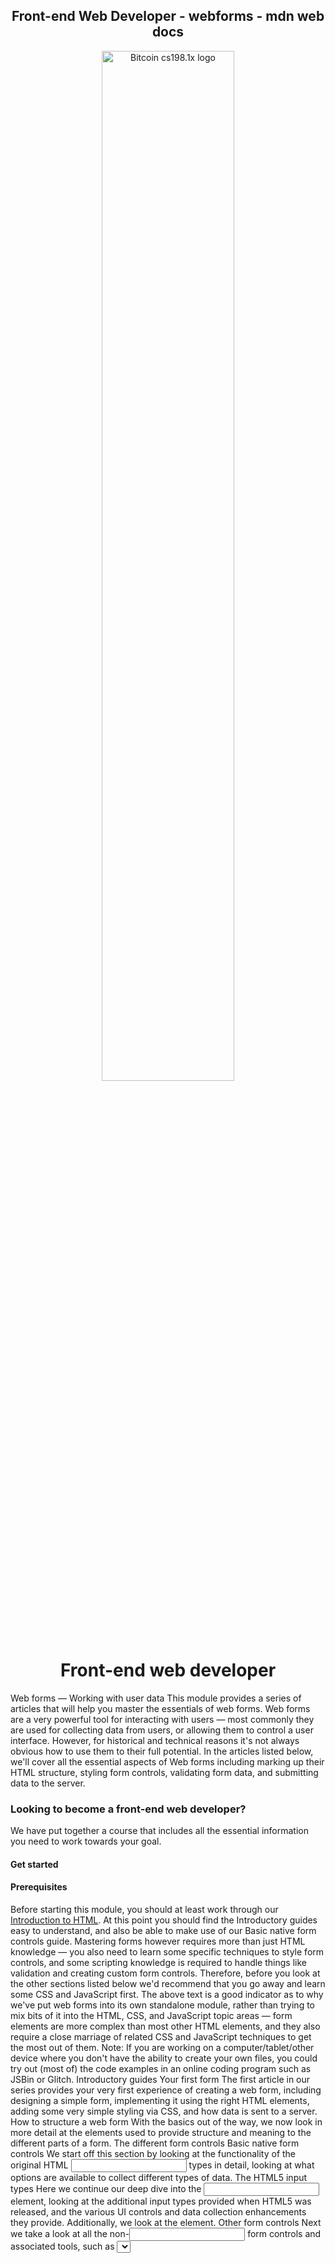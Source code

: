 <!------------------------------------------------------------------------------------------------>
<!----------------------------- readme.md in webforms.bauska.org --------------------------------->
<!------------------------------------------------------------------------------------------------>
<h2 align="center" width="100%">Front-end Web Developer - webforms - mdn web docs</h2>
<!------------------------------------------------------------------------------------------------>
<!--------------------------------- webforms logo (01) ----------------------------------->
<!------------------------------------------------------------------------------------------------>
<p align="center" width="100%">
<img src="/images/image001.png"
   alt="Bitcoin cs198.1x logo"
   width="65%" />
</p>
<div align="center">
<h1>Front-end web developer</h1>
</div>
<a href="https://developer.mozilla.org/en-US/docs/Learn/Front-end_web_developer"></a>


Web forms — Working with user data
This module provides a series of articles that will help you master the essentials of web forms. Web forms are a very powerful tool for interacting with users — most commonly they are used for collecting data from users, or allowing them to control a user interface. However, for historical and technical reasons it's not always obvious how to use them to their full potential. In the articles listed below, we'll cover all the essential aspects of Web forms including marking up their HTML structure, styling form controls, validating form data, and submitting data to the server.

<h3>Looking to become a front-end web developer?</h3>
We have put together a course that includes all the essential information you need to work towards your goal.

<h4>Get started</h4>

<h4>Prerequisites</h4>
Before starting this module, you should at least work through our <a href="https://developer.mozilla.org/en-US/docs/Learn/HTML/Introduction_to_HTML">Introduction to HTML</a>. At this point you should find the Introductory guides easy to understand, and also be able to make use of our Basic native form controls guide.
Mastering forms however requires more than just HTML knowledge — you also need to learn some specific techniques to style form controls, and some scripting knowledge is required to handle things like validation and creating custom form controls. Therefore, before you look at the other sections listed below we'd recommend that you go away and learn some CSS and JavaScript first.
The above text is a good indicator as to why we've put web forms into its own standalone module, rather than trying to mix bits of it into the HTML, CSS, and JavaScript topic areas — form elements are more complex than most other HTML elements, and they also require a close marriage of related CSS and JavaScript techniques to get the most out of them.
Note: If you are working on a computer/tablet/other device where you don't have the ability to create your own files, you could try out (most of) the code examples in an online coding program such as JSBin or Glitch.
Introductory guides
Your first form
The first article in our series provides your very first experience of creating a web form, including designing a simple form, implementing it using the right HTML elements, adding some very simple styling via CSS, and how data is sent to a server.
How to structure a web form
With the basics out of the way, we now look in more detail at the elements used to provide structure and meaning to the different parts of a form.
The different form controls
Basic native form controls
We start off this section by looking at the functionality of the original HTML <input> types in detail, looking at what options are available to collect different types of data.
The HTML5 input types
Here we continue our deep dive into the <input> element, looking at the additional input types provided when HTML5 was released, and the various UI controls and data collection enhancements they provide. Additionally, we look at the <output> element.
Other form controls
Next we take a look at all the non-<input> form controls and associated tools, such as <select>, <textarea>, <meter>, and <progress>.
Form styling guides
Styling web forms
This article provides an introduction to styling forms with CSS, including all the basics you might need to know for basic styling tasks.
Advanced form styling
Here we look at some more advanced form styling techniques that need to be used when trying to deal with some of the more difficult-to-style form elements.
UI pseudo-classes
An introduction to the UI pseudo-classes enabling HTML form controls to be targeted based on their current state.
Validating and submitting form data
Client-side form validation
Sending data is not enough — we also need to make sure that the data users enter into forms is in the correct format to process it successfully, and that it won't break our applications. We also want to help our users to fill out our forms correctly and not get frustrated when trying to use our apps. Form validation helps us achieve these goals — this article tells you what you need to know.
Sending form data
This article looks at what happens when a user submits a form — where does the data go, and how do we handle it when it gets there? We also look at some of the security concerns associated with sending form data.
Advanced articles
The following articles aren't essential to the learning pathway, but they'll prove interesting and useful when you've mastered the above techniques and want to know more.
How to build custom form controls
You'll come across some cases where the native form widgets just don't provide what you need, e.g. because of styling or functionality. In such cases, you may need to build your own form widget out of raw HTML. This article explains how you'd do this and the considerations you need to be aware of when doing so, with a practical case study.
Sending forms through JavaScript
This article looks at ways to use a form to assemble an HTTP request and send it via custom JavaScript, rather than standard form submission. It also looks at why you'd want to do this, and the implications of doing so. (See also Using FormData objects.)
CSS property compatibility table for form controls
This last article provides a handy reference allowing you to look up what CSS properties are compatible with what form elements.
See also
•	HTML forms element reference
•	HTML <input> types reference
•	HTML attribute reference
Found a problem with this page?
•	Edit on GitHub
•	Source on GitHub
•	Report a problem with this content on GitHub
•	Want to fix the problem yourself? See our Contribution guide.
Last modified: Mar 13, 2022, by MDN contributors
Advanced articles
The following articles aren't essential to the learning pathway, but they'll prove interesting and useful when you've mastered the above techniques and want to know more.
How to build custom form controls
You'll come across some cases where the native form widgets just don't provide what you need, e.g. because of styling or functionality. In such cases, you may need to build your own form widget out of raw HTML. This article explains how you'd do this and the considerations you need to be aware of when doing so, with a practical case study.
Sending forms through JavaScript
This article looks at ways to use a form to assemble an HTTP request and send it via custom JavaScript, rather than standard form submission. It also looks at why you'd want to do this, and the implications of doing so. (See also Using FormData objects.)
CSS property compatibility table for form controls
This last article provides a handy reference allowing you to look up what CSS properties are compatible with what form elements.
See also
HTML forms element reference
HTML <input> types reference
HTML attribute reference
Tools and testing
Once you've started to become comfortable programming with core web technologies (like HTML, CSS, and JavaScript), and you start to get more experience, read more resources, and learn more tips and tricks, you'll start to come across all kind of tools, from JavaScript frameworks, to testing and automation tools, and more besides. As your web projects become larger and more complex, you'll want to start taking advantage of some of these tools, working out a reliable toolchain to give your development process superpowers.
On top of that, we still need to keep cross-browser support in the forefront of our minds, and make sure that our code follows best practices that allow our projects to work across different browsers and devices that our users are using to browse the Web, and be usable by people with disabilities.
Working out what tools you should be using can be a difficult process, so we have written this set of articles to inform you of what types of tool are available, what they can do for you, and how to make use of the current industry favorites.
Note: We have referenced a number of tools in this topic, not because we endorse them or think they are the best, but because we know they work and have good industry support. In most cases there are other tools available, old ones will go out of fashion, and new ones will no doubt appear.
Modules
Understanding client-side web development tools
Client-side tooling can be intimidating, but this series of articles aims to illustrate the purpose of some of the most common client-side tool types, explain the tools you can chain together, how to install them using package managers, and control them using the command line. We finish up by providing a complete toolchain example showing you how to get productive.
Understanding client-side JavaScript frameworks
JavaScript frameworks are an essential part of modern front-end web development, providing developers with tried and tested tools for building scalable, interactive web applications. Many modern companies use frameworks as a standard part of their tooling, so many front-end development jobs now require framework experience. This module gives you some fundamental background knowledge about how client-side frameworks work and how they fit into your toolset, before moving on to tutorial series covering some of today's most popular ones.
Git and GitHub
All developers will use some kind of version control system (VCS), a tool to allow them to collaborate with other developers on a project without danger of them overwriting each other's work, and roll back to previous versions of the code base if a problem is discovered later on. The most popular VCS (at least among web developers) is Git, along with GitHub, a site that provides hosting for your repositories and several tools for working with them. This module aims to teach you what you need to know about both of them.
Cross browser testing
This module looks specifically at the area of testing web projects across different browsers. Here we look at identifying your target audience (e.g. what users, browsers and devices do you most need to worry about?), how to go about testing, the main issues that you'll face with different types of code and how to fix/mitigate those, what tools are most useful in helping you test and fix problems, and how to use automation to speed up testing.
Introduction to client-side frameworks
Overview: Client-side JavaScript frameworks
Next
We begin our look at frameworks with a general overview of the area, looking at a brief history of JavaScript and frameworks, why frameworks exist and what they give us, how to start thinking about choosing a framework to learn, and what alternatives there are to client-side frameworks.
Prerequisites:	Familiarity with the core HTML, CSS, and JavaScript languages.

Objective:	To understand how client-side JavaScript frameworks came to exist, what problems they solve, what alternatives there are, and how to go about choosing one.
A brief history
When JavaScript debuted in 1996, it added occasional interactivity and excitement to a web that was, up until then, composed of static documents. The web became not just a place to read things, but to do things. JavaScript's popularity steadily increased. Developers who worked with JavaScript wrote tools to solve the problems they faced, and packaged them into reusable packages called libraries, so they could share their solutions with others. This shared ecosystem of libraries helped shape the growth of the web.
Now, JavaScript is an essential part of the web, used on 95% of all websites, and the web is an essential part of modern life. Users write papers, manage their budgets, stream music, watch movies, and communicate with others over great distances instantaneously, with text, audio or video chat. The web allows us to do things that used to be possible only in native applications installed on our computers. These modern, complex, interactive websites are often referred to as web applications.
The advent of modern JavaScript frameworks has made it much easier to build highly dynamic, interactive applications. A framework is a library that offers opinions about how software gets built. These opinions allow for predictability and homogeneity in an application; predictability allows software to scale to an enormous size and still be maintainable; predictability and maintainability are essential for the health and longevity of software.
JavaScript frameworks power much of the impressive software on the modern web – including many of the websites you likely use every day. MDN Web Docs, which you are currently reading this on, uses the React/ReactDOM framework to power its front end.
What frameworks are out there?
There are many frameworks out there, but currently the "big four" are considered to be the following.
Ember
Ember was initially released in December 2011 as a continuation of work that started in the SproutCore project. It is an older framework that has less users than more modern alternatives such as React and Vue, but it still enjoys a fair amount of popularity due to its stability, community support, and some clever coding principles.
Start learning Ember
Angular
Angular is an open-source web application framework led by the Angular Team at Google and by a community of individuals and corporations. It is a complete rewrite from the same team that built AngularJS. Angular was officially released on the 14th of September 2016.
Angular is a component-based framework which uses declarative HTML templates. At build time, transparently to developers, the framework's compiler translates the templates to optimized JavaScript instructions. Angular uses TypeScript, a superset of JavaScript that we'll look at in a little more detail in the next chapter.
Start learning Angular
Vue
After working on and learning from the original AngularJS project, Evan You released Vue in 2014. Vue is the youngest of the big four, but has enjoyed a recent uptick in popularity.
Vue, like AngularJS, extends HTML with some of its own code. Apart from that, it mainly relies on modern, standard JavaScript.
Start learning Vue
React
Facebook released React in 2013. By this point, it had already been using React to solve many of its problems internally. Technically, React itself is not a framework; it's a library for rendering UI components. React is used in combination with other libraries to make applications — React and React Native enable developers to make mobile applications; React and ReactDOM enable them to make web applications, etc.
Because React and ReactDOM are so often used together, React is colloquially understood as a JavaScript framework. As you read through this module, we will be working with that colloquial understanding.
React extends JavaScript with HTML-like syntax, known as JSX.
Start learning React
Getting started with React
In this article we will say hello to React. We'll discover a little bit of detail about its background and use cases, set up a basic React toolchain on our local computer, and create and play with a simple starter app — learning a bit about how React works in the process.
Prerequisites:	Familiarity with the core HTML, CSS, and JavaScript languages, knowledge of the terminal/command line.
React uses an HTML-in-JavaScript syntax called JSX (JavaScript and XML). Familiarity with both HTML and JavaScript will help you to learn JSX, and better identify whether bugs in your application are related to JavaScript or to the more specific domain of React.
Objective:	To set up a local React development environment, create a start app, and understand the basics of how it works
	
Hello React
As its official tagline states, React is a library for building user interfaces. React is not a framework – it's not even exclusive to the web. It's used with other libraries to render to certain environments. For instance, React Native can be used to build mobile applications.
To build for the web, developers use React in tandem with ReactDOM. React and ReactDOM are often discussed in the same spaces as — and utilized to solve the same problems as — other true web development frameworks. When we refer to React as a "framework", we're working with that colloquial understanding.
React's primary goal is to minimize the bugs that occur when developers are building UIs. It does this through the use of components — self-contained, logical pieces of code that describe a portion of the user interface. These components can be composed together to create a full UI, and React abstracts away much of the rendering work, leaving you to concentrate on the UI design.
Use cases
Unlike the other frameworks covered in this module, React does not enforce strict rules around code conventions or file organization. This allows teams to set conventions that work best for them, and to adopt React in any way they would like to. React can handle a single button, a few pieces of an interface, or an app's entire user interface.
While React can be used for small pieces of an interface, it's not as easy to "drop into" an application as a library like jQuery, or even a framework like Vue — it is more approachable when you build your entire app with React.
In addition, many of the developer-experience benefits of a React app, such as writing interfaces with JSX, require a compilation process. Adding a compiler like Babel to a website makes the code on it run slowly, so developers often set up such tooling with a build step. React arguably has a heavy tooling requirement, but it can be learned.
This article is going to focus on the use case of using React to render the entire user interface of an application, using tooling provided by Facebook's own create-react-app tool.
How does React use JavaScript?
React utilizes features of modern JavaScript for many of its patterns. Its biggest departure from JavaScript comes with the use of JSX syntax. JSX extends JavaScript's syntax so that HTML-like code can live alongside it. For example:
const heading = <h1>Mozilla Developer Network</h1>;
This heading constant is known as a JSX expression. React can use it to render that <h1> tag in our app.
Suppose we wanted to wrap our heading in a <header> tag, for semantic reasons? The JSX approach allows us to nest our elements within each other, just like we do with HTML:
const header = (
  <header>
    <h1>Mozilla Developer Network</h1>
  </header>
);
Note: The parentheses in the previous snippet aren't unique to JSX, and don't have any effect on your application. They're a signal to you (and your computer) that the multiple lines of code inside are part of the same expression. You could just as well write the header expression like this:
const header = <header>
    <h1>Mozilla Developer Network</h1>
</header>
However, this looks kind of awkward, because the <header> tag that starts the expression is not indented to the same position as its corresponding closing tag.
Of course, your browser can't read JSX without help. When compiled (using a tool like Babel or Parcel), our header expression would look like this:
const header = React.createElement("header", null,
  React.createElement("h1", null, "Mozilla Developer Network")
);
It's possible to skip the compilation step and use React.createElement() to write your UI yourself. In doing this, however, you lose the declarative benefit of JSX, and your code becomes harder to read. Compilation is an extra step in the development process, but many developers in the React community think that the readability of JSX is worthwhile. Plus, popular tooling makes the JSX-to-JavaScript compilation part of its setup process. You don't have to configure compilation yourself unless you want to.
Because JSX is a blend of HTML and JavaScript, some developers find it intuitive. Others say that its blended nature makes it confusing. Once you're comfortable with it, however, it will allow you to build user interfaces more quickly and intuitively, and allow others to better understand your codebase at a glance.
To read more about JSX, check out the React team's JSX In Depth article.
Setting up your first React app
There are many ways to use React, but we're going to use the command-line interface (CLI) tool create-react-app, as mentioned earlier, which expedites the process of developing a React application by installing some packages and creating some files for you, handling the tooling described above.
It's possible to add React to a website without create-react-app by copying some <script> elements into an HTML file, but the create-react-app CLI is a common starting point for React applications. Using it will allow you to spend more time building your app, and less time fussing with setup.
Requirements
In order to use create-react-app, you need to have Node.js installed. It's recommended that you use the long-term support (LTS) version. Node includes npm (the node package manager), and npx (the node package runner).
You may also use the Yarn package manager as an alternative, but we'll assume you are using npm in this set of tutorials. See Package management basics for more information on npm and yarn.
If you're using Windows, you will need to install some software to give you parity with Unix/macOS terminal in order to use the terminal commands mentioned in this tutorial. Gitbash (which comes as part of the git for Windows toolset) or Windows Subsystem for Linux (WSL) are both suitable. See Command line crash course for more information on these, and on terminal commands in general.
Also bear in mind that React and ReactDOM produce apps that only work on a fairly modern set of browsers — IE9+ by way of some polyfills. It is recommended that you use a modern browser like Firefox, Microsoft Edge, Safari, or Chrome when working through these tutorials.
Also, see the following for more information:
•	"What is npm" on nodejs.org
•	"Introducing npx" on the npm blog
•	The create-react-app documentation
Initializing your app
create-react-app takes one argument: the name you'd like to give your app. create-react-app uses this name to make a new directory, then creates the necessary files inside it. Make sure you cd to the place you'd like your app to live on your hard drive, then run the following in your terminal:
npx create-react-app moz-todo-react
This creates a moz-todo-react directory, and does several things inside it:
•	Installs some npm packages essential to the functionality of the app.
•	Writes scripts for starting and serving the application.
•	Creates a structure of files and directories that define the basic app architecture.
•	Initializes the directory as a git repository, if you have git installed on your computer.
Note: if you have the Yarn package manager installed, create-react-app will default to using it instead of npm. If you have both package managers installed and explicitly want to use NPM, you can add the flag --use-npm when you run create-react-app:
npx create-react-app moz-todo-react --use-npm
create-react-app will display a number of messages in your terminal while it works; this is normal! This might take a few minutes, so now might be a good time to go make a cup of tea.
When the process is complete, cd into the moz-todo-react directory and run the command npm start. The scripts installed by create-react-app will start being served at a local server at localhost:3000, and open the app in a new browser tab. Your browser will display something like this:
 
Application structure
create-react-app gives us everything we need to develop a React application. Its initial file structure looks like this:
moz-todo-react
├── README.md
├── node_modules
├── package.json
├── package-lock.json
├── .gitignore
├── public
│   ├── favicon.ico
│   ├── index.html
│   ├── logo192.png
│   ├── logo512.png
│   ├── manifest.json
│   └── robots.txt
└── src
    ├── App.css
    ├── App.js
    ├── App.test.js
    ├── index.css
    ├── index.js
    ├── logo.svg
    ├── reportWebVitals.js
    └── setupTests.js
The src directory is where we'll spend most of our time, as it's where the source code for our application lives.
The public directory contains files that will be read by your browser while you're developing the app; the most important of these is index.html. React injects your code into this file so that your browser can run it. There's some other markup that helps create-react-app function, so take care not to edit it unless you know what you're doing. You very much should change the text inside the <title> element in this file to reflect the title of your application. Accurate page titles are important for accessibility!
The public directory will also be published when you build and deploy a production version of your app. We won't cover deployment in this tutorial, but you should be able to use a similar solution to that described in our Deploying our app tutorial.
The package.json file contains information about our project that Node.js/npm uses to keep it organized. This file is not unique to React applications; create-react-app merely populates it. You don't need to understand this file at all to complete this tutorial, however, if you'd like to learn more about it, you can read What is the file `package.json`? on NodeJS.org; we also talk about it in our Package management basics tutorial.
Exploring our first React component — <App/>
In React, a component is a reusable module that renders a part of our app. These parts can be big or small, but they are usually clearly defined: they serve a single, obvious purpose.
Let's open src/App.js, since our browser is prompting us to edit it. This file contains our first component, App, and a few other lines of code:
import React from 'react';
import logo from './logo.svg';
import './App.css';

function App() {
  return (
    <div className="App">
      <header className="App-header">
        <img src={logo} className="App-logo" alt="logo" />
        <p>
          Edit <code>src/App.js</code> and save to reload.
        </p>
        <a
          className="App-link"
          href="https://reactjs.org"
          target="_blank"
          rel="noopener noreferrer"
        >
          Learn React
        </a>
      </header>
    </div>
  );
}
export default App;
The App.js file consists of three main parts: some import statements at the top, the App component in the middle, and an export statement at the bottom. Most React components follow this pattern.
Import statements
The import statements at the top of the file allow App.js to use code that has been defined elsewhere. Let's look at these statements more closely.
import React from 'react';
import logo from './logo.svg';
import './App.css';
The first statement imports the React library itself. Because React turns the JSX we write into React.createElement(), all React components must import the React module. If you skip this step, your application will produce an error.
The second statement imports a logo from './logo.svg'. Note the use of ./ at the beginning of the path, and the .svg extension at the end — these tell us that the file is local and that it is not a JavaScript file. Indeed, the logo.svg file lives in our source directory.
We don't write a path or extension when importing the React module — this is not a local file; instead, it is listed as a dependency in our package.json file. Be careful of this distinction as you work through this lesson!
The third statement imports the CSS related to our App component. Note that there is no variable name and no from directive. This particular import syntax is not native to JavaScript module syntax — it comes from Webpack, the tool create-react-app uses to bundle all our JavaScript files together and serve them to the browser.
The App component
After the imports, we have a function named App. Whereas most of the JavaScript community prefers camel-case names like helloWorld, React components use pascal-case variable names, like HelloWorld, to make it clear that a given JSX element is a React component, and not a regular HTML tag. If you were to rename the App function to app, your browser would show you an error.
Let's look at App more closely.
function App() {
  return (
    <div className="App">
      <header className="App-header">
        <img src={logo} className="App-logo" alt="logo" />
        <p>
          Edit <code>src/App.js</code> and save to reload.
        </p>
        <a
          className="App-link"
          href="https://reactjs.org"
          target="_blank"
          rel="noopener noreferrer"
        >
          Learn React
        </a>
      </header>
    </div>
  );
}
The App function returns a JSX expression. This expression defines what your browser ultimately renders to the DOM.
Some elements in the expression have attributes, which are written just like in HTML, following a pattern of attribute="value". On line 3, the opening <div> tag has a className attribute. This is the same as the class attribute in HTML, but because JSX is JavaScript, we can't use the word class — it's reserved, meaning JavaScript already uses it for a specific purpose and it would cause problems here in our code. A few other HTML attributes are written differently in JSX than they are in HTML too, for the same kind of reason. We'll cover them as we encounter them.
Take a moment to change the <p> tag on line 6 so that it reads "Hello, world!", then save your file. You'll notice that this change is immediately rendered in the development server running at http://localhost:3000 in your browser. Now delete the <a> tag and save; the "Learn React" link will be gone.
Your App component should now look like this:
function App() {
  return (
    <div className="App">
      <header className="App-header">
        <img src={logo} className="App-logo" alt="logo" />
        <p>
          Hello, World!
        </p>
      </header>
    </div>
  );
}
Export statements
At the very bottom of the App.js file, the statement export default App makes our App component available to other modules.
Interrogating the index
Let's open src/index.js, because that's where the App component is being used. This file is the entry point for our app, and it initially looks like this:
1.	import React from 'react';
2.	import ReactDOM from 'react-dom';
3.	import './index.css';
4.	import App from './App';
5.	import * as serviceWorker from './serviceWorker';

6.	ReactDOM.render(
7.	<React.StrictMode>
8.	<App />
9.	</React.StrictMode>,
10.	document.getElementById('root')
11.	);

12.	// If you want your app to work offline and load faster, you can change
13.	// unregister() to register() below. Note this comes with some pitfalls.
14.	// Learn more about service workers: https://bit.ly/CRA-PWA
15.	serviceWorker.unregister();
As with App.js, the file starts by importing all the JS modules and other assets it needs to run. src/index.css holds global styles that are applied to our whole app. We can also see our App component imported here; it is made available for import thanks to the export statement at the bottom of App.js.
Line 7 calls React's ReactDOM.render() function with two arguments:
•	The component we want to render, <App /> in this case.
•	The DOM element inside which we want the component to be rendered, in this case the element with an ID of root. If you look inside public/index.html, you'll see that this is a <div> element just inside the <body>.
All of this tells React that we want to render our React application with the App component as the root, or first component.
Note: In JSX, React components and HTML elements must have closing slashes. Writing just <App> or just <img> will cause an error.
Service workers are interesting pieces of code that help application performance and allow features of your web applications to work offline, but they're not in scope for this article. You can delete line 5, as well as most of the code below it.
Your final index.js file should look like this:
import React from 'react';
import ReactDOM from 'react-dom';
import './index.css';
import App from './App';

ReactDOM.render(<App />, document.getElementById('root'));
Variables and props
Next, we'll use a few of our JavaScript skills to get a bit more comfortable editing components and working with data in React. We'll talk about how variables are used inside JSX, and introduce props, which are a way of passing data into a component (which can then be accessed using variables).
Variables in JSX
Back in App.js, let's focus on line 9:
<img src={logo} className="App-logo" alt="logo" />
Here, the <img /> tag's src attribute value is in curly braces. This is how JSX recognizes variables. React will see {logo}, know you are referring to the logo import on line 2 of our app, then retrieve the logo file and render it.
Let's try making a variable of our own. Before the return statement of App, add const subject = 'React';. Your App component should now look like this:
function App() {
  const subject = "React";
  return (
    <div className="App">
      <header className="App-header">
        <img src={logo} className="App-logo" alt="logo" />
        <p>
          Hello, World!
        </p>
      </header>
    </div>
  );
}
Change line 8 to use our subject variable instead of the word "world", like this:
function App() {
  const subject = "React";
  return (
    <div className="App">
      <header className="App-header">
        <img src={logo} className="App-logo" alt="logo" />
        <p>
          Hello, {subject}!
        </p>
      </header>
    </div>
  );
}
When you save, your browser should display "Hello, React!" instead of "Hello, world!"
Variables are convenient, but the one we've just set doesn't make great use of React's features. That's where props come in.
Component props
A prop is any data passed into a React component. React props are comparable to HTML attributes. Where HTML elements have attributes, React components have props. Props are written inside component calls, and use the same syntax as HTML attributes — prop="value". In React, dataflow is unidirectional: props can only be passed from Parent components down to Child components; and props are read-only.
Let's open index.js and give our <App/> call its first prop.
Add a prop of subject to the <App/> component call, with a value of Clarice. When you are done, your code should look something like this:
ReactDOM.render(<App subject="Clarice" />, document.getElementById('root'));
Back in App.js, let's revisit the App function itself, which reads like this (with the return statement shortened for brevity):
function App() {
  const subject = "React";
  return (
    // return statement
  );
}
Change the signature of the App function so that it accepts props as a parameter, and delete the subject const. Just like any other function parameter, you can put props in a console.log() to print it to your browser's console. Go ahead and do that before the return statement, like so:
function App(props) {
  console.log(props);
  return (
    // return statement
  );
}
With this change, {subject} becomes undefined, so comment out the line Hello, {subject}! for now. Save your file and check your browser's JavaScript console. You should see something like this logged:
Object { subject: "Clarice" }
The object property subject corresponds to the subject prop we added to our <App /> component call, and the string Clarice corresponds to its value. Component props in React are always collected into objects in this fashion.
Now that subject is one of our props, let's utilize it in App.js. Change the subject constant so that, instead of defining it as the string React, you are reading the value of props.subject. Now, you can also uncomment the line Hello, {subject}! and, if you wish, delete your console.log().
function App(props) {
  const subject = props.subject;
  return (
    // return statement
  );
}
When you save, the app should now greet you with "Hello, Clarice!". If you return to index.js, edit the value of subject, and save, your text will change. Note that if you wanted to leave in the Hello line throughout this change, you could also have updated the JSX variable to {props.subject}.
Summary
This brings us to the end of our initial look at React, including how to install it locally, creating a starter app, and how the basics work. In the next article, we'll start building our first proper application — a todo list. Before we do that, however, let's recap some of the things we've learned.
In React:
•	Components can import modules they need and must export themselves at the bottom of their files.
•	Component functions are named with PascalCase.
•	You can read JSX variables by putting them between curly braces, like {so}.
•	Some JSX attributes are different than HTML attributes so that they don't conflict with JavaScript reserved words. For example, class in HTML translates to className in JSX. Note that multi-word attributes are camel-cased.
•	Props are written just like attributes inside component calls and are passed into components.
In this module
Introduction to client-side frameworks
Framework main features
React
•	Getting started with React
•	Beginning our React todo list
•	Componentizing our React app
•	React interactivity: Events and state
•	React interactivity: Editing, filtering, conditional rendering
•	Accessibility in React
•	React resources
Ember
•	Getting started with Ember
•	Ember app structure and componentization
•	Ember interactivity: Events, classes and state
•	Ember Interactivity: Footer functionality, conditional rendering
•	Routing in Ember
•	Ember resources and troubleshooting
Vue
•	Getting started with Vue
•	Creating our first Vue component
•	Rendering a list of Vue components
•	Adding a new todo form: Vue events, methods, and models
•	Styling Vue components with CSS
•	Using Vue computed properties
•	Vue conditional rendering: editing existing todos
•	Focus management with Vue refs
•	Vue resources
Svelte
•	Getting started with Svelte
•	Starting our Svelte Todo list app
•	Dynamic behavior in Svelte: working with variables and props
•	Componentizing our Svelte app
•	Advanced Svelte: Reactivity, lifecycle, accessibility
•	Working with Svelte stores
•	TypeScript support in Svelte
•	Deployment and next steps
Angular
•	Getting started with Angular
•	Beginning our Angular todo list app
•	Styling our Angular app
•	Creating an item component
•	Filtering our to-do items
•	Building Angular applications and further resources
Beginning our React todo list
Let's say that we've been tasked with creating a proof-of-concept in React – an app that allows users to add, edit, and delete tasks they want to work on, and also mark tasks as complete without deleting them. This article will walk you through putting the basic App component structure and styling in place, ready for individual component definition and interactivity, which we'll add later.
Note: If you need to check your code against our version, you can find a finished version of the sample React app code in our todo-react repository. For a running live version, see https://mdn.github.io/todo-react-build/.
Our app's user stories
In software development, a user story is an actionable goal from the perspective of the user. Defining user stories before we begin our work will help us focus our work. Our app should fulfill the following stories:
As a user, I can
•	read a list of tasks.
•	add a task using the mouse or keyboard.
•	mark any task as completed, using the mouse or keyboard.
•	delete any task, using the mouse or keyboard.
•	edit any task, using the mouse or keyboard.
•	view a specific subset of tasks: All tasks, only the active task, or only the completed tasks.
We'll tackle these stories one-by-one.
Pre-project housekeeping
create-react-app has made a few files we won't be using at all for our project.
•	We're not going to write per-component stylesheets, so first delete the App.css import from the top of App.js.
•	We are also not going to be using the logo.svg file, so remove that import too.
Then, copy and paste the following commands into your terminal to delete some unneeded files. Make sure you're starting in the app's root directory!
# Move into the src directory of your project
cd src
# Delete a few files
rm -- App.test.js App.css logo.svg serviceWorker.js setupTests.js
# Move back up to the root of the project
cd ..
Notes:
•	Two of the files we're deleting are for testing the application. We will not cover testing here.
•	If you stopped your server to do the terminal tasks mentioned above, you'll have to start it again using npm start.
Project starter code
As a starting point for this project, we're going to provide two things: An App() function to replace the one you have now, and some CSS to style your app.
The JSX
Copy the following snippet to your clipboard, then paste it into App.js so that it replaces the existing App() function:
function App(props) {
  return (
    <div className="todoapp stack-large">
      <h1>TodoMatic</h1>
      <form>
        <h2 className="label-wrapper">
          <label htmlFor="new-todo-input" className="label__lg">
            What needs to be done?
          </label>
        </h2>
        <input
          type="text"
          id="new-todo-input"
          className="input input__lg"
          name="text"
          autoComplete="off"
        />
        <button type="submit" className="btn btn__primary btn__lg">
          Add
        </button>
      </form>
      <div className="filters btn-group stack-exception">
        <button type="button" className="btn toggle-btn" aria-pressed="true">
          <span className="visually-hidden">Show </span>
          <span>all</span>
          <span className="visually-hidden"> tasks</span>
        </button>
        <button type="button" className="btn toggle-btn" aria-pressed="false">
          <span className="visually-hidden">Show </span>
          <span>Active</span>
          <span className="visually-hidden"> tasks</span>
        </button>
        <button type="button" className="btn toggle-btn" aria-pressed="false">
          <span className="visually-hidden">Show </span>
          <span>Completed</span>
          <span className="visually-hidden"> tasks</span>
        </button>
      </div>
      <h2 id="list-heading">
        3 tasks remaining
      </h2>
      <ul
        role="list"
        className="todo-list stack-large stack-exception"
        aria-labelledby="list-heading"
      >
        <li className="todo stack-small">
          <div className="c-cb">
            <input id="todo-0" type="checkbox" defaultChecked={true} />
            <label className="todo-label" htmlFor="todo-0">
              Eat
            </label>
          </div>
          <div className="btn-group">
            <button type="button" className="btn">
              Edit <span className="visually-hidden">Eat</span>
            </button>
            <button type="button" className="btn btn__danger">
              Delete <span className="visually-hidden">Eat</span>
            </button>
          </div>
        </li>
        <li className="todo stack-small">
          <div className="c-cb">
            <input id="todo-1" type="checkbox" />
            <label className="todo-label" htmlFor="todo-1">
              Sleep
            </label>
          </div>
          <div className="btn-group">
            <button type="button" className="btn">
              Edit <span className="visually-hidden">Sleep</span>
            </button>
            <button type="button" className="btn btn__danger">
              Delete <span className="visually-hidden">Sleep</span>
            </button>
          </div>
        </li>
        <li className="todo stack-small">
          <div className="c-cb">
            <input id="todo-2" type="checkbox" />
            <label className="todo-label" htmlFor="todo-2">
              Repeat
            </label>
          </div>
          <div className="btn-group">
            <button type="button" className="btn">
              Edit <span className="visually-hidden">Repeat</span>
            </button>
            <button type="button" className="btn btn__danger">
              Delete <span className="visually-hidden">Repeat</span>
            </button>
          </div>
        </li>
      </ul>
    </div>
  );
}
Now open public/index.html and change the <title> element's text to TodoMatic. This way, it will match the <h1> at the top of our app.
<title>TodoMatic</title>
When your browser refreshes, you should see something like this:
 
It's ugly, and doesn't function yet, but that's okay — we'll style it in a moment. First, consider the JSX we have, and how it corresponds to our user stories:
•	We have a <form> element, with an <input type="text"> for writing out a new task, and a button to submit the form.
•	We have an array of buttons that will be used to filter our tasks.
•	We have a heading that tells us how many tasks remain.
•	We have our 3 tasks, arranged in an un-ordered list. Each task is a list item (<li>), and has buttons to edit and delete it and a checkbox to check it off as done.
The form will allow us to make tasks; the buttons will let us filter them; the heading and list are our way to read them. The UI for editing a task is conspicuously absent for now. That's okay – we'll write that later.
Accessibility features
You may notice some unusual attributes here. For example:
<button type="button" className="btn toggle-btn" aria-pressed="true">
  <span className="visually-hidden">Show </span>
  <span>all</span>
  <span className="visually-hidden"> tasks</span>
</button>
Here, aria-pressed tells assistive technology (like screen readers) that the button can be in one of two states: pressed or unpressed. Think of these as analogs for on and off. Setting a value of true means that the button is pressed by default.
The class visually-hidden has no effect yet, because we have not included any CSS. Once we have put our styles in place, though, any element with this class will be hidden from sighted users and still available to screen reader users — this is because these words are not needed by sighted users; they are there to provide more information about what the button does for screenreader users that do not have the extra visual context to help them.
Further down, you can find our <ul> element:
<ul
  role="list"
  className="todo-list stack-large stack-exception"
  aria-labelledby="list-heading"
>
The role attribute helps assistive technology explain what kind of element a tag represents. A <ul> is treated like a list by default, but the styles we're about to add will break that functionality. This role will restore the "list" meaning to the <ul> element. If you want to learn more about why this is necessary, you can check out Scott O'Hara's article, "Fixing Lists".
The aria-labelledby attribute tells assistive technologies that we're treating our list heading as the label that describes the purpose of the list beneath it. Making this association gives the list a more informative context, which could help screen reader users better understand the purpose of it.
Finally, the labels and inputs in our list items have some attributes unique to JSX:
<input id="todo-0" type="checkbox" defaultChecked={true} />
<label className="todo-label" htmlFor="todo-0">
  Eat
</label>
The defaultChecked attribute in the <input/ > tag tells React to check this checkbox initially. If we were to use checked, as we would in regular HTML, React would log some warnings into our browser console relating to handling events on the checkbox, which we want to avoid. Don't worry too much about this for now — we will cover this later on when we get to using events.
The htmlFor attribute corresponds to the for attribute used in HTML. We cannot use for as an attribute in JSX because for is a reserved word, so React uses htmlFor instead.
Notes:
•	To use boolean values (true and false) in JSX attributes, you must enclose them in curly braces. If you write defaultChecked="true", the value of defaultChecked will be "true" — a string literal. Remember — this is actually JavaScript, not HTML!
•	The aria-pressed attribute used in our earlier code snippet has a value of "true" because aria-pressed is not a true boolean attribute in the way checked is.
Implementing our styles
Paste the following CSS code into src/index.css so that it replaces what's currently there:
/* RESETS */
*,
*::before,
*::after {
  box-sizing: border-box;
}
*:focus {
  outline: 3px dashed #228bec;
  outline-offset: 0;
}
html {
  font: 62.5% / 1.15 sans-serif;
}
h1,
h2 {
  margin-bottom: 0;
}
ul {
  list-style: none;
  padding: 0;
}
button {
  border: none;
  margin: 0;
  padding: 0;
  width: auto;
  overflow: visible;
  background: transparent;
  color: inherit;
  font: inherit;
  line-height: normal;
  -webkit-font-smoothing: inherit;
  -moz-osx-font-smoothing: inherit;
  -webkit-appearance: none;
}
button::-moz-focus-inner {
  border: 0;
}
button,
input,
optgroup,
select,
textarea {
  font-family: inherit;
  font-size: 100%;
  line-height: 1.15;
  margin: 0;
}
button,
input {
  overflow: visible;
}
input[type="text"] {
  border-radius: 0;
}
body {
  width: 100%;
  max-width: 68rem;
  margin: 0 auto;
  font: 1.6rem/1.25 Arial, sans-serif;
  background-color: #f5f5f5;
  color: #4d4d4d;
}
@media screen and (min-width: 620px) {
  body {
    font-size: 1.9rem;
    line-height: 1.31579;
  }
}
/*END RESETS*/
/* GLOBAL STYLES */
.form-group > input[type="text"] {
  display: inline-block;
  margin-top: 0.4rem;
}
.btn {
  padding: 0.8rem 1rem 0.7rem;
  border: 0.2rem solid #4d4d4d;
  cursor: pointer;
  text-transform: capitalize;
}
.btn.toggle-btn {
  border-width: 1px;
  border-color: #d3d3d3;
}
.btn.toggle-btn[aria-pressed="true"] {
  text-decoration: underline;
  border-color: #4d4d4d;
}
.btn__danger {
  color: #fff;
  background-color: #ca3c3c;
  border-color: #bd2130;
}
.btn__filter {
  border-color: lightgrey;
}
.btn__primary {
  color: #fff;
  background-color: #000;
}
.btn-group {
  display: flex;
  justify-content: space-between;
}
.btn-group > * {
  flex: 1 1 49%;
}
.btn-group > * + * {
  margin-left: 0.8rem;
}
.label-wrapper {
  margin: 0;
  flex: 0 0 100%;
  text-align: center;
}
.visually-hidden {
  position: absolute !important;
  height: 1px;
  width: 1px;
  overflow: hidden;
  clip: rect(1px 1px 1px 1px);
  clip: rect(1px, 1px, 1px, 1px);
  white-space: nowrap;
}
[class*="stack"] > * {
  margin-top: 0;
  margin-bottom: 0;
}
.stack-small > * + * {
  margin-top: 1.25rem;
}
.stack-large > * + * {
  margin-top: 2.5rem;
}
@media screen and (min-width: 550px) {
  .stack-small > * + * {
    margin-top: 1.4rem;
  }
  .stack-large > * + * {
    margin-top: 2.8rem;
  }
}
.stack-exception {
  margin-top: 1.2rem;
}
/* END GLOBAL STYLES */
.todoapp {
  background: #fff;
  margin: 2rem 0 4rem 0;
  padding: 1rem;
  position: relative;
  box-shadow: 0 2px 4px 0 rgba(0, 0, 0, 0.2), 0 2.5rem 5rem 0 rgba(0, 0, 0, 0.1);
}
@media screen and (min-width: 550px) {
  .todoapp {
    padding: 4rem;
  }
}
.todoapp > * {
  max-width: 50rem;
  margin-left: auto;
  margin-right: auto;
}
.todoapp > form {
  max-width: 100%;
}
.todoapp > h1 {
  display: block;
  max-width: 100%;
  text-align: center;
  margin: 0;
  margin-bottom: 1rem;
}
.label__lg {
  line-height: 1.01567;
  font-weight: 300;
  padding: 0.8rem;
  margin-bottom: 1rem;
  text-align: center;
}
.input__lg {
  padding: 2rem;
  border: 2px solid #000;
}
.input__lg:focus {
  border-color: #4d4d4d;
  box-shadow: inset 0 0 0 2px;
}
[class*="__lg"] {
  display: inline-block;
  width: 100%;
  font-size: 1.9rem;
}
[class*="__lg"]:not(:last-child) {
  margin-bottom: 1rem;
}
@media screen and (min-width: 620px) {
  [class*="__lg"] {
    font-size: 2.4rem;
  }
}
.filters {
  width: 100%;
  margin: unset auto;
}
/* Todo item styles */
.todo {
  display: flex;
  flex-direction: row;
  flex-wrap: wrap;
}
.todo > * {
  flex: 0 0 100%;
}
.todo-text {
  width: 100%;
  min-height: 4.4rem;
  padding: 0.4rem 0.8rem;
  border: 2px solid #565656;
}
.todo-text:focus {
  box-shadow: inset 0 0 0 2px;
}
/* CHECKBOX STYLES */
.c-cb {
  box-sizing: border-box;
  font-family: Arial, sans-serif;
  -webkit-font-smoothing: antialiased;
  font-weight: 400;
  font-size: 1.6rem;
  line-height: 1.25;
  display: block;
  position: relative;
  min-height: 44px;
  padding-left: 40px;
  clear: left;
}
.c-cb > label::before,
.c-cb > input[type="checkbox"] {
  box-sizing: border-box;
  top: -2px;
  left: -2px;
  width: 44px;
  height: 44px;
}
.c-cb > input[type="checkbox"] {
  -webkit-font-smoothing: antialiased;
  cursor: pointer;
  position: absolute;
  z-index: 1;
  margin: 0;
  opacity: 0;
}
.c-cb > label {
  font-size: inherit;
  font-family: inherit;
  line-height: inherit;
  display: inline-block;
  margin-bottom: 0;
  padding: 8px 15px 5px;
  cursor: pointer;
  touch-action: manipulation;
}
.c-cb > label::before {
  content: "";
  position: absolute;
  border: 2px solid currentcolor;
  background: transparent;
}
.c-cb > input[type="checkbox"]:focus + label::before {
  border-width: 4px;
  outline: 3px dashed #228bec;
}
.c-cb > label::after {
  box-sizing: content-box;
  content: "";
  position: absolute;
  top: 11px;
  left: 9px;
  width: 18px;
  height: 7px;
  transform: rotate(-45deg);
  border: solid;
  border-width: 0 0 5px 5px;
  border-top-color: transparent;
  opacity: 0;
  background: transparent;
}
.c-cb > input[type="checkbox"]:checked + label::after {
  opacity: 1;
}
Save and look back at your browser, and your app should now have reasonable styling.
Summary
Now our todo list app actually looks a bit more like a real app! The problem is: it doesn't actually do anything. We'll start fixing that in the next chapter!
Componentizing our React app
At this point, our app is a monolith. Before we can make it do things, we need to break it apart into manageable, descriptive components. React doesn't have any hard rules for what is and isn't a component – that's up to you! In this article we will show you a sensible way to break our app up into components.
Defining our first component
Defining a component can seem tricky until you have some practice, but the gist is:
•	If it represents an obvious "chunk" of your app, it's probably a component
•	If it gets reused often, it's probably a component.
That second bullet is especially valuable: making a component out of common UI elements allows you to change your code in one place and see those changes everywhere that component is used. You don't have to break everything out into components right away, either. Let's take the second bullet point as inspiration and make a component out of the most reused, most important piece of the UI: a todo list item.
Make a <Todo />
Before we can make a component, we should create a new file for it. In fact, we should make a directory just for our components. The following commands make a components directory and then, within that, a file called Todo.js. Make sure you're in the root of your app before you run these!
mkdir src/components
touch src/components/Todo.js
Our new Todo.js file is currently empty! Open it up and give it its first line:
import React from "react";
Since we're going to make a component called Todo, you can start adding the code for that to Todo.js too, as follows. In this code, we define the function and export it on the same line:
export default function Todo() {
  return (

  );
}
This is OK so far, but our component has to return something! Go back to src/App.js, copy the first <li> from inside the unordered list, and paste it into Todo.js so that it reads like this:
export default function Todo() {
  return (
    <li className="todo stack-small">
      <div className="c-cb">
        <input id="todo-0" type="checkbox" defaultChecked={true} />
        <label className="todo-label" htmlFor="todo-0">
          Eat
        </label>
      </div>
      <div className="btn-group">
        <button type="button" className="btn">
          Edit <span className="visually-hidden">Eat</span>
        </button>
        <button type="button" className="btn btn__danger">
          Delete <span className="visually-hidden">Eat</span>
        </button>
      </div>
    </li>
  );
}
Note: Components must always return something. If at any point in the future you try to render a component that does not return anything, React will display an error in your browser.
Our Todo component is complete, at least for now; now we can use it. In App.js, add the following line near the top of the file to import Todo:
import Todo from "./components/Todo";
With this component imported, you can replace all of the <li> elements in App.js with <Todo /> component calls. Your <ul> should read like this:
<ul
  role="list"
  className="todo-list stack-large stack-exception"
  aria-labelledby="list-heading"
>
  <Todo />
  <Todo />
  <Todo />
</ul>
When you look back at your browser, you'll notice something unfortunate: your list now repeats the first task three times!
 
We don't only want to eat; we have other things to — well — to do. Next we'll look at how we can make different component calls render unique content.
Make a unique <Todo />
Components are powerful because they let us re-use pieces of our UI, and refer to one place for the source of that UI. The problem is, we don't typically want to reuse all of each component; we want to reuse most parts, and change small pieces. This is where props come in.
What's in a name?
In order to track the names of tasks we want to complete, we should ensure that each <Todo /> component renders a unique name.
In App.js, give each <Todo /> a name prop. Let's use the names of our tasks that we had before:
<Todo name="Eat" />
<Todo name="Sleep" />
<Todo name="Repeat" />
When your browser refreshes, you will see… the exact same thing as before. We gave our <Todo /> some props, but we aren't using them yet. Let's go back to Todo.js and remedy that.
First modify your Todo() function definition so that it takes props as a parameter. You can console.log() your props as we did before, if you'd like to check that they are being received by the component correctly.
Once you're confident that your component is getting its props, you can replace every occurrence of Eat with your name prop. Remember: when you're in the middle of a JSX expression, you use curly braces to inject the value of a variable.
Putting all that together, your Todo() function should read like this:
export default function Todo(props) {
  return (
    <li className="todo stack-small">
      <div className="c-cb">
        <input id="todo-0" type="checkbox" defaultChecked={true} />
        <label className="todo-label" htmlFor="todo-0">
          {props.name}
        </label>
      </div>
      <div className="btn-group">
        <button type="button" className="btn">
          Edit <span className="visually-hidden">{props.name}</span>
        </button>
        <button type="button" className="btn btn__danger">
          Delete <span className="visually-hidden">{props.name}</span>
        </button>
      </div>
    </li>
  );
}
Now your browser should show three unique tasks. Another problem remains though: they're all still checked by default.
 
Is it completed?
In our original static list, only Eat was checked. Once again, we want to reuse most of the UI that makes up a <Todo /> component, but change one thing. That's a good job for another prop! Give each <Todo /> call in App.js a new prop of completed. The first (Eat) should have a value of true; the rest should be false:
<Todo name="Eat" completed={true} />
<Todo name="Sleep" completed={false} />
<Todo name="Repeat" completed={false} />
As before, we must go back to Todo.js to actually use these props. Change the defaultChecked attribute on the <input /> so that its value is equal to the completed prop. Once you're done, the Todo component's <input /> element will read like this:
<input id="todo-0" type="checkbox" defaultChecked={props.completed} />
And your browser should update to show only Eat being checked:
 
If you change each <Todo /> component's completed prop, your browser will check or uncheck the equivalent rendered checkboxes accordingly.
Gimme some id, please
Right now, our <Todo /> component gives every task an id attribute of todo-0. This is bad HTML because id attributes must be unique (they are used as unique identifiers for document fragments, by CSS, JavaScript, etc.). This means we should give our component an id prop that takes a unique value for each Todo.
To follow the same pattern we had initially, let's give each instance of the <Todo /> component an ID in the format of todo-i, where i gets larger by one every time:
<Todo name="Eat" completed={true} id="todo-0" />
<Todo name="Sleep" completed={false} id="todo-1" />
<Todo name="Repeat" completed={false} id="todo-2" />
Now go back to Todo.js and make use of the id prop. It needs to replace the value of the id attribute of the <input /> element, as well as the value of its label's htmlFor attribute:
<div className="c-cb">
  <input id={props.id} type="checkbox" defaultChecked={props.completed} />
  <label className="todo-label" htmlFor={props.id}>
    {props.name}
  </label>
</div>
So far, so good?
We're making good use of React so far, but we could do better! Our code is repetitive. The three lines that render our <Todo /> component are almost identical, with only one difference: the value of each prop.
We can clean up our code with one of JavaScript's core abilities: iteration. To use iteration, we should first re-think our tasks.
Tasks as data
Each of our tasks currently contains three pieces of information: its name, whether it has been checked, and its unique ID. This data translates nicely to an object. Since we have more than one task, an array of objects would work well in representing this data.
In src/index.js, make a new const beneath the final import, but above ReactDOM.render():
const DATA = [
  { id: "todo-0", name: "Eat", completed: true },
  { id: "todo-1", name: "Sleep", completed: false },
  { id: "todo-2", name: "Repeat", completed: false }
];
Next, we'll pass DATA to <App /> as a prop, called tasks. The final line of src/index.js should read like this:
ReactDOM.render(<App tasks={DATA} />, document.getElementById("root"));
This array is now available to the App component as props.tasks. You can console.log() it to check, if you'd like.
Note: ALL_CAPS constant names have no special meaning in JavaScript; they're a convention that tells other developers "this data will never change after being defined here".
Rendering with iteration
To render our array of objects, we have to turn each one into a <Todo /> component. JavaScript gives us an array method for transforming data into something else: Array.prototype.map().
Above the return statement of App(), make a new const called taskList and use map() to transform it. Let's start by turning our tasks array into something simple: the name of each task:
const taskList = props.tasks?.map(task => task.name);
Let's try replacing all the children of the <ul> with taskList:
<ul
  role="list"
  className="todo-list stack-large stack-exception"
  aria-labelledby="list-heading"
>
  {taskList}
</ul>
This gets us some of the way towards showing all the components again, but we've got more work to do: the browser currently renders each task's name as unstructured text. We're missing our HTML structure — the <li> and its checkboxes and buttons!
 
To fix this, we need to return a <Todo /> component from our map() function — remember that JSX allows us to mix up JavaScript and markup structures! Let's try the following instead of what we have already:
 const taskList = props.tasks.map(task => <Todo />);
Look again at your app; now our tasks look more like they used to, but they're missing the names of the tasks themselves. Remember that each task we map over has the id, name, and checked properties we want to pass into our <Todo /> component. If we put that knowledge together, we get code like this:
const taskList = props.tasks.map(task => (
  <Todo id={task.id} name={task.name} completed={task.completed} />
));
Now the app looks like it did before, and our code is less repetitive.
Unique keys
Now that React is rendering our tasks out of an array, it has to keep track of which one is which in order to render them properly. React tries to do its own guesswork to keep track of things, but we can help it out by passing a key prop to our <Todo /> components. key is a special prop that's managed by React – you cannot use the word key for any other purpose.
Because keys should be unique, we're going to re-use the id of each task object as its key. Update your taskList constant like so:
const taskList = props.tasks.map(task => (
    <Todo
      id={task.id}
      name={task.name}
      completed={task.completed}
      key={task.id}
    />
  )
);
You should always pass a unique key to anything you render with iteration. Nothing obvious will change in your browser, but if you do not use unique keys, React will log warnings to your console and your app may behave strangely!
Componentizing the rest of the app
Now that we've got our most important component sorted out, we can turn the rest of our app into components. Remembering that components are either obvious pieces of UI, or reused pieces of UI, or both, we can make two more components:
•	<Form/>
•	<FilterButton/>
Since we know we need both, we can batch some of the file creation work together with a terminal command. Run this command in your terminal, taking care that you're in the root directory of your app:
touch src/components/Form.js src/components/FilterButton.js
The <Form />
Open components/Form.js and do the following:
•	Import React at the top of the file, like we did in Todo.js.
•	Make yourself a new Form() component with the same basic structure as Todo(), and export that component.
•	Copy the <form> tags and everything between them from inside App.js, and paste them inside Form()'s return statement.
•	Export Form at the end of the file.
Your Form.js file should read like this:
import React from "react";

function Form(props) {
  return (
    <form>
      <h2 className="label-wrapper">
        <label htmlFor="new-todo-input" className="label__lg">
          What needs to be done?
        </label>
      </h2>
      <input
        type="text"
        id="new-todo-input"
        className="input input__lg"
        name="text"
        autoComplete="off"
      />
      <button type="submit" className="btn btn__primary btn__lg">
        Add
      </button>
    </form>
  );
}

export default Form;
The <FilterButton />
Do the same things you did to create Form.js inside FilterButton.js, but call the component FilterButton() and copy the HTML for the first button inside the <div> element with the class of filters from App.js into the return statement.
The file should read like this:
import React from "react";

function FilterButton(props) {
  return (
    <button type="button" className="btn toggle-btn" aria-pressed="true">
      <span className="visually-hidden">Show </span>
      <span>all </span>
      <span className="visually-hidden"> tasks</span>
    </button>
  );
}

export default FilterButton;
Note: You might notice that we are making the same mistake here as we first made for the <Todo /> component, in that each button will be the same. That's fine! We're going to fix up this component later on, in Back to the filter buttons.
Importing all our components
Let's make use of our new components.
Add some more import statements to the top of App.js, to import them.
Then, update the return statement of App() so that it renders our components. When you're done, App.js will read like this:
import React from "react";
import Form from "./components/Form";
import FilterButton from "./components/FilterButton";
import Todo from "./components/Todo";

function App(props) {
  const taskList = props.tasks.map(task => (
    <Todo
        id={task.id}
        name={task.name}
        completed={task.completed}
        key={task.id}
      />
    )
  );
  return (
    <div className="todoapp stack-large">
      <h1>TodoMatic</h1>
      <Form />
      <div className="filters btn-group stack-exception">
        <FilterButton />
        <FilterButton />
        <FilterButton />
      </div>
      <h2 id="list-heading">3 tasks remaining</h2>
      <ul
        role="list"
        className="todo-list stack-large stack-exception"
        aria-labelledby="list-heading"
      >
        {taskList}
      </ul>
    </div>
  );
}

export default App;
With this in place, we're almost ready to tackle some interactivity in our React app!
Summary
And that's it for this article — we've gone into some depth on how to break up your app nicely into components, and render them efficiently. Now we'll go on to look at how we handle events in React, and start adding some interactivity.
React interactivity: Events and state
Accessibility in React
In our final tutorial article, we'll focus on (pun intended) accessibility, including focus management in React, which can improve usability and reduce confusion for both keyboard-only and screenreader users.
Objective:	To learn about implementing keyboard accessibility in React.
Including keyboard users
At this point, we've accomplished all of the features we set out to implement. A user can add a new task, check and uncheck tasks, delete tasks, or edit task names. And they can filter their task list by all, active, or completed tasks.
Or, at least: they can do all of these things with a mouse. Unfortunately, these features are not very accessible to keyboard-only users. Let's explore this now.
Exploring the keyboard usability problem
Start by clicking on the input at the top of our app, as if you're going to add a new task. You'll see a thick, dashed outline around that input. This outline is your visual indicator that the browser is currently focused on this element. Press the Tab key, and you will see the outline appear around the "Add" button beneath the input. This shows you that the browser's focus has moved.
Press Tab a few more times, and you will see this dashed focus indicator move between each of the filter buttons. Keep going until the focus indicator is around the first "Edit" button. Press Enter.
The <Todo /> component will switch templates, as we designed, and you'll see a form that lets us edit the name of the task.
But where did our focus indicator go?
When we switch between templates in our <Todo /> component, we completely remove the elements that were there before to replace them with something else. That means the element that we were focused on vanishes, and nothing is in focus at all. This could confuse a wide variety of users — particularly users who rely on the keyboard, or users who use a screen reader.
To improve the experience for keyboard and screen-reader users, we should manage the browser's focus ourselves.
Focusing between templates
When a user toggles a <Todo/> template from viewing to editing, we should focus on the <input> used to rename it; when they toggle back from editing to viewing, we should move focus back to the "Edit" button.
Targeting our elements
In order to focus on an element in our DOM, we need to tell React which element we want to focus on and how to find it. React's useRef hook creates an object with a single property: current. This property can be a reference to anything we want and look that reference up later. It's particularly useful for referring to DOM elements.
Change the import statement at the top of Todo.js so that it includes useRef:
import React, { useRef, useState } from "react";
Then, create two new constants beneath the hooks in your Todo() function. Each should be a ref – one for the "Edit" button in the view template and one for the edit field in the editing template.
const editFieldRef = useRef(null);
const editButtonRef = useRef(null);
These refs have a default value of null because they will not have value until we attach them to their respective elements. To do that, we'll add an attribute of ref to each element, and set their values to the appropriately named ref objects.
The textbox <input> in your editing template should be updated like this:
<input
  id={props.id}
  className="todo-text"
  type="text"
  value={newName}
  onChange={handleChange}
  ref={editFieldRef}
/>
The "Edit" button in your view template should read like this:
<button
  type="button"
  className="btn"
  onClick={() => setEditing(true)}
  ref={editButtonRef}
>
  Edit <span className="visually-hidden">{props.name}</span>
</button>
Focusing on our refs with useEffect
To use our refs for their intended purpose, we need to import another React hook: useEffect(). useEffect() is so named because it runs after React renders a given component, and will run any side-effects that we'd like to add to the render process, which we can't run inside the main function body. useEffect() is useful in the current situation because we cannot focus on an element until after the <Todo /> component renders and React knows where our refs are.
Change the import statement of Todo.js again to add useEffect:
import React, { useEffect, useRef, useState } from "react";
useEffect() takes a function as an argument; this function is executed after the component renders. Let's see this in action; put the following useEffect() call just above the return statement in the body of Todo(), and pass into it a function that logs the words "side effect" to your console:
useEffect(() => {
  console.log("side effect");
});
To illustrate the difference between the main render process and code run inside useEffect(), add another log – put this one below the previous addition:
console.log("main render");
Now, open the app in your browser. You should see both messages in your console, with each one repeating three times. Note how "main render" logged first, and "side effect" logged second, even though the "side effect" log appears first in the code.
main render (3)                                     Todo.js:100
side effect (3)                                     Todo.js:98
That's it for our experimentation for now. Delete console.log("main render") now, and lets move on to implementing our focus management.
Focusing on our editing field
Now that we know our useEffect() hook works, we can manage focus with it. As a reminder, we want to focus on the editing field when we switch to the editing template.
Update your existing useEffect() hook so that it reads like this:
useEffect(() => {
  if (isEditing) {
    editFieldRef.current.focus();
  }
}, [isEditing]);
These changes make it so that, if isEditing is true, React reads the current value of the editFieldRef and moves browser focus to it. We also pass an array into useEffect() as a second argument. This array is a list of values useEffect() should depend on. With these values included, useEffect() will only run when one of those values changes. We only want to change focus when the value of isEditing changes.
Try it now, and you'll see that when you click an "Edit" button, focus moves to the corresponding edit <input>!
Moving focus back to the edit button
At first glance, getting React to move focus back to our "Edit" button when the edit is saved or cancelled appears deceptively easy. Surely we could add a condition to our useEffect to focus on the edit button if isEditing is false? Let's try it now — update your useEffect() call like so:
useEffect(() => {
  if (isEditing) {
    editFieldRef.current.focus();
  } else {
    editButtonRef.current.focus();
  }
}, [isEditing]);
This kind of mostly works. Head back to your browser and you'll see that your focus moves between Edit <input> and "Edit" button as you start and end an edit. However, you may have noticed a new problem — the "Edit" button in the final <Todo /> component is focussed immediately on page load, before we even interact with the app!
Our useEffect() hook is behaving exactly as we designed it: it runs as soon as the component renders, sees that isEditing is false, and focuses the "Edit" button. Because there are three instances of <Todo />, we see focus on the last "Edit" button.
We need to refactor our approach so that focus changes only when isEditing changes from one value to another.
More robust focus management
In order to meet our refined criteria, we need to know not just the value of isEditing, but also when that value has changed. In order to do that, we need to be able to read the previous value of the isEditing constant. Using pseudocode, our logic should be something like this:
if (wasNotEditingBefore && isEditingNow) {
  focusOnEditField()
}
if (wasEditingBefore && isNotEditingNow) {
  focusOnEditButton()
}
The React team had discussed ways to get a component's previous state, and has provided an example custom hook we can use for the job.
Paste the following code near the top of Todo.js, above your Todo() function.
function usePrevious(value) {
  const ref = useRef();
  useEffect(() => {
    ref.current = value;
  });
  return ref.current;
}
Now we'll define a wasEditing constant beneath the hooks at the top of Todo(). We want this constant to track the previous value of isEditing, so we call usePrevious with isEditing as an argument:
const wasEditing = usePrevious(isEditing);
With this constant, we can update our useEffect() hook to implement the pseudocode we discussed before — update it as follows:
useEffect(() => {
  if (!wasEditing && isEditing) {
    editFieldRef.current.focus();
  }
  if (wasEditing && !isEditing) {
    editButtonRef.current.focus();
  }
}, [wasEditing, isEditing]);
Note that the logic of useEffect() now depends on wasEditing, so we provide it in the array of dependencies.
Again try using the "Edit" and "Cancel" buttons to toggle between the templates of your <Todo /> component; you'll see the browser focus indicator move appropriately, without the problem we discussed at the start of this section.
Focusing when the user deletes a task
There's one last keyboard experience gap: when a user deletes a task from the list, the focus vanishes. We're going to follow a pattern similar to our previous changes: we'll make a new ref, and utilize our usePrevious() hook, so that we can focus on the list heading whenever a user deletes a task.
Why the list heading?
Sometimes, the place we want to send our focus to is obvious: when we toggled our <Todo /> templates, we had an origin point to "go back" to — the "Edit" button. In this case however, since we're completely removing elements from the DOM, we have no place to go back to. The next best thing is an intuitive location somewhere nearby. The list heading is our best choice because it's close to the list item the user will delete, and focusing on it will tell the user how many tasks are left.
Creating our ref
Import the useRef() and useEffect() hooks into App.js — you'll need them both below:
import React, { useState, useRef, useEffect } from "react";
Then declare a new ref inside the App() function. Just above the return statement is a good place:
const listHeadingRef = useRef(null);
Prepare the heading
Heading elements like our <h2> are not usually focusable. This isn't a problem — we can make any element programmatically focusable by adding the attribute tabindex="-1" to it. This means only focusable with JavaScript. You can't press Tab to focus on an element with a tabindex of -1 the same way you could do with a <button> or <a> element (this can be done using tabindex="0", but that's not really appropriate in this case).
Let's add the tabindex attribute — written as tabIndex in JSX — to the heading above our list of tasks, along with our headingRef:
<h2 id="list-heading" tabIndex="-1" ref={listHeadingRef}>
  {headingText}
</h2>
Note: The tabindex attribute is great for accessibility edge-cases, but you should take great care to not overuse it. Only apply a tabindex to an element when you're absolutely sure that making it focusable will benefit your user in some way. In most cases, you should be utilizing elements that can naturally take focus, such as buttons, anchors, and inputs. Irresponsible usage of tabindex could have a profoundly negative impact on keyboard and screen-reader users!
Getting previous state
We want to focus on the element associated with our ref (via the ref attribute) only when our user deletes a task from their list. That's going to require the usePrevious() hook we already used earlier on. Add it to the top of your App.js file, just below the imports:
function usePrevious(value) {
  const ref = useRef();
  useEffect(() => {
    ref.current = value;
  });
  return ref.current;
}
Now add the following, above the return statement inside the App() function:
const prevTaskLength = usePrevious(tasks.length);
Here we are invoking usePrevious() to track the length of the tasks state, like so:
Note: Since we're now utilizing usePrevious() in two files, a good efficiency refactor would be to move the usePrevious() function into its own file, export it from that file, and import it where you need it. Try doing this as an exercise once you've got to the end.
Using useEffect() to control our heading focus
Now that we've stored how many tasks we previously had, we can set up a useEffect() hook to run when our number of tasks changes, which will focus the heading if the number of tasks we have now is less than with it previously was — i.e. we deleted a task!
Add the following into the body of your App() function, just below your previous additions:
useEffect(() => {
  if (tasks.length - prevTaskLength === -1) {
    listHeadingRef.current.focus();
  }
}, [tasks.length, prevTaskLength]);
We only try to focus on our list heading if we have fewer tasks now than we did before. The dependencies passed into this hook ensure it will only try to re-run when either of those values (the number of current tasks, or the number of previous tasks) changes.
Now, when you delete a task in your browser, you will see our dashed focus outline appear around the heading above the list.
Finished!
You've just finished building a React app from the ground up! Congratulations! The skills you've learned here will be a great foundation to build on as you continue working with React.
Most of the time, you can be an effective contributor to a React project even if all you do is think carefully about components and their state and props. Remember to always write the best HTML you can.
useRef() and useEffect() are somewhat advanced features, and you should be proud of yourself for using them! Look out for opportunities to practice them more, because doing so will allow you to create inclusive experiences for users. Remember: our app would have been inaccessible to keyboard users without them!
Note: If you need to check your code against our version, you can find a finished version of the sample React app code in our todo-react repository. For a running live version, see https://mdn.github.io/todo-react-build/.
In the very last article we'll present you with a list of React resources that you can use to go further in your learning.
React resources
Component-level styles
Although this tutorial doesn't use this approach, many React applications define their styles on a per-component basis, rather than in a single, monolithic stylesheet.
create-react-app makes it possible to import CSS files into JavaScript modules, so that CSS is only sent to your user when the corresponding component is rendered. For this app, we could have for example written a dedicated Form.css file to house the styles of those respective components, then imported the styles into their respective modules like this:
import Form from './Form';
import './Form.css'
This approach makes it easy to identify and manage the CSS that belongs to a specific component. However, it also fragments your stylesheet across your codebase, and this fragmentation might not be worthwhile. For larger applications with hundreds of unique views and lots of moving parts, it makes sense to limit the amount of irrelevant code that's sent to your user. You'll likely have app-wide styles and specific component styles that built on top of those.
You can read more about component stylesheets in the create-react-app docs.
React DevTools
We used console.log() to check on the state and props of our application in this tutorial, and you'll also have seen some of the useful warnings and error message that React gives you both in the CLI and your browser's JavaScript console. But there's more we can do here.
The React DevTools utility allows you to inspect the internals of your React application directly in the browser. It adds a new panel to your browser's developer tools, and with it you can inspect the state and props of various components, and even edit state and props to make immediate changes to your application.
This screenshot shows our finished application as it appears in React DevTools:
 
On the left, we see all of the components that make up our application, including some unique keys for the things that are rendered from arrays. On the right, we see the props and hooks that our App component utilizes. Notice, too, that the Form, FilterButton, and Todo components are indented to the right – this indicates that App is their parent. In more complex apps, this view is great for understanding parent/child relationships at a glance.
React DevTools is available in a number of forms:
•	A Chrome browser extension.
•	A Firefox browser extension.
•	A Microsoft Edge browser extension.
•	A stand-alone application you can install with NPM or Yarn.
Try installing one of these, then using it to inspect the app you've just built!
You can read more about React DevTools on the React blog.
The Context API
The application that we built in this tutorial utilized component props to pass data from its App component to the child components that needed it. Most of the time, props are an appropriate method for sharing data; for complex, deeply nested applications, however, they're not always best.
React provides the Context API as a way to provide data to components that need it without passing props down the component tree. There's also a useContext hook that facilitates this.
If you'd like to try this API for yourself, Smashing Magazine has written an introductory article about React context.
Class components
Although this tutorial doesn't mention them, it is possible to build React components using ES6 classes – these are called class components. Until the arrival of hooks, ES6 classes were the only way to bring state into components or manage rendering side effects. They're still the only way to handle certain other, more edge-case features, and they're very common in legacy React projects. The official React docs are a great place to start learning about them.
•	State and Lifecycle in the React Docs
•	Intro To React in the React Docs
•	Read about JavaScript classes at MDN
Testing
create-react-app provides some tools for testing your application out of the box — you may have deleted the relevant files earlier in the tutorial. The documentation for create-react-app covers some basics for testing.
Routing
While routing is traditionally handled by a server and not an application on the user's computer, it is possible to configure a web application to read and update the browser's location, and render certain user interfaces. This is called client-side routing. It's possible to create many unique routes for your application (such as /home, /dashboard, or login/).
The React community has produced two major libraries for client-side routing: React Router and Reach Router.
•	React Router is well-suited to applications with complex routing needs, and it meets some edge cases better than Reach Router. React Router is a larger library, however.
•	Reach Router is well-suited to simpler applications, and automatically manages focus as the user navigates from page to page.
Focus management is essential in client-side routing — without it, keyboard users can be trapped in focus limbo, and screen-reader users may have no idea that they have moved to a new page. Because Reach Router is better for accessibility, it's a good place to start.
There's one caveat, however: these projects will be merging in the near future. When this merge happens, React Router will be the surviving project (with the addition of the focus management features of Reach).
Getting started with Ember
In our first Ember article we will look at how Ember works and what it's useful for, install the Ember toolchain locally, create a sample app, and then do some initial setup to get it ready for development.
Objective:	To learn how to install Ember, and create a starter app.
Introducing Ember
Ember is a component-service framework that focuses on the overall web application development experience, minimizing the trivial differences between applications — all while being a modern and light layer on top of native JavaScript. Ember also has immense backwards and forwards compatibility to help businesses stay up to date with the latest versions of Ember and latest community-driven conventions.
What does it mean to be a component-service framework? Components are individual bundles of behavior, style, and markup — much like what other frontend frameworks provide, such as React, Vue, and Angular. The service side provides long-lived shared state, behavior, and an interface to integrating with other libraries or systems. For example, the Router (which will be mentioned later in this tutorial) is a service. Components and Services make up the majority of any EmberJS application.
Use cases
Generally, EmberJS works well for building apps that desire either or both of the following traits:
•	Single Page Applications, including native-like web apps, and progressive web apps (PWAs)
o	Ember works best when it is the entire front end of your application.
•	Increasing cohesion among many team's technology stacks
o	Community-backed "best practices" allow for faster long-term development speed.
o	Ember has clear conventions that are useful for enforcing consistency and helping team members get up to speed quickly.
Ember with add-ons
EmberJS has a plugin architecture, which means that add-ons can be installed and provide additional functionality without much, if any, configuration.
Examples include:
•	PREmber: Static website rendering for blogs or marketing content.
•	FastBoot: Server-side rendering, including improving search-engine optimization (SEO), or improving initial render performance of complex, highly interactive web pages.
•	empress-blog: Authoring blog posts in markdown while optimizing for SEO with PREmber.
•	ember-service-worker: Configuring a PWA so that the app can be installed on mobile devices, just like apps from the device's respective app-store.
Native mobile apps
Ember can also be used with native mobile apps with a native-mobile bridge to JavaScript, such as that provided by Corber.
Opinions
EmberJS is one of the most opinionated front-end frameworks out there. But what does it mean to be opinionated? In Ember, opinions are a set of conventions that help increase the efficiency of developers at the cost of having to learn those conventions. As conventions are defined and shared, the opinions that back those conventions help reduce the menial differences between apps — a common goal among all opinionated frameworks, across any language and ecosystem. Developers are then more easily able to switch between projects and applications without having to completely relearn the architecture, patterns, conventions, etc.
As you work through this series of tutorials, you'll notice Ember's opinions — such as strict naming conventions of component files.
How does Ember relate to vanilla JavaScript?
Ember is built on JavaScript technologies and is a thin layer on top of traditional object-oriented programming, while still allowing developers to utilize functional programming techniques.
Ember makes use of two main syntaxes:
•	JavaScript (or optionally, TypeScript)
•	Ember's own templating language, which is loosely based on Handlebars.
The templating language is used to make build and runtime optimizations that otherwise wouldn't be possible. Most importantly, it is a superset of HTML — meaning that anyone who knows HTML can make meaningful contributions to any Ember project with minimal fear of breaking code. Designers and other non-developers can contribute to page templates without any knowledge of JavaScript, and interactivity can be added later.
This language also enables lighter asset payloads due to compiling the templates into a "byte code" that can be parsed faster than JavaScript. The Glimmer VM enables extremely fast DOM change tracking without the need to manage and diff a cached virtual representation (which is a common approach to mitigating the slow I/O of DOM changes).
For more information on the technical aspects of The Glimmer VM, the GitHub repository has some documentation — specifically, References and Validators may be of interest.
Everything else in Ember is just JavaScript. In particular, JavaScript classes. This is where most of the "framework" parts come into play, as there are superclasses, where each type of thing has a different purpose and different expected location within your project.
Here is a demonstration the impact Ember has on the JavaScript that is in typical projects: Gavin Demonstrates how < 20% of the JS written is specific to Ember.
 
Getting started
The rest of the Ember material you'll find here consists of a multi-part tutorial, in which we'll make a version of the classic TodoMVC sample app, teaching you how to use the essentials of the Ember framework along the way. TodoMVC is a basic to-do tracking app implemented in many different technologies.
Here is the completed Ember version, for reference.
A note on TodoMVC and accessibility
The TodoMVC project has a few issues in terms of adhering to accessible/default web practices. There are a couple of GitHub issues open about this on the TodoMVC family of projects:
•	Add keyboard access to demos
•	Re-enable Outline on focusable elements
Ember has a strong commitment to being accessible by default and there is an entire section of the Ember Guides on accessibility on what it means for website / app design.
That said, because this tutorial is a focus on the JavaScript side of making a small web application, TodoMVC's value comes from providing pre-made CSS and recommended HTML structure, which eliminates small differences between implementations, allowing for easier comparison. Later on in the tutorial, we'll focus on adding code to our application to fix some of TodoMVC's biggest faults.
Installing the Ember tooling
Ember uses a command-line interface (CLI) tool for building and scaffolding parts of your application.
1.	You'll need node and npm installed before you can install ember-cli. Go here to find out how to install node and npm, if you haven't already got them.
2.	Now type the following into your terminal to install ember-cli:
3.	npm install -g ember-cli
This tool provides the ember program in your terminal, which is used to create, build, develop, test, and scaffold your application (run ember --help for a full list of commands and their options).
4.	To create a brand new application, type the following in your terminal. This creates a new directory inside the current directory you are in called todomvc, containing the scaffolding for a new Ember app. Make sure you navigate to somewhere appropriate in the terminal before you run it. (Good suggestions are your "desktop" or "documents" directories, so that it is easy to find):
5.	ember new todomvc
Copy to Clipboard
Or, on Windows:
npx ember-cli new todomvc
Copy to Clipboard
This generates a production-ready application development environment that includes the following features by default:
•	Development server with live reload.
•	Plugin-architecture that allows for third-party packages to richly enhance your application.
•	The latest JavaScript via Babel and Webpack integration.
•	Automated testing environment that runs your tests in the browser, allowing you to test like a user.
•	Transpilation, and minification, of both CSS and JavaScript for production builds.
•	Conventions for minimizing the differences between applications (allowing easier mental context switching).
Getting ready to build our Ember project
You'll need a code editor before continuing to interact with your brand new project. If you don't have one configured already, The Ember Atlas has some guides on how to set up various editors.
Installing the shared assets for TodoMVC projects
Installing shared assets, as we're about to do, isn't normally a required step for new projects, but it allows us to use existing shared CSS so we don't need to try to guess at what CSS is needed to create the TodoMVC styles.
1.	First, enter into your todomvc directory in the terminal, for example using cd todomvc in macOS/Linux.
2.	Now run the following command to place the common todomvc CSS inside your app:
3.	npm install --save-dev todomvc-app-css todomvc-common
4.	Next, find the ember-cli-build.js file inside the todomvc directory (it's right there inside the root) and open it in your chosen code editor. ember-cli-build.js is responsible for configuring details about how your project is built — including bundling all your files together, asset minification, and creating sourcemaps — with reasonable defaults, so you don't typically need to worry about this file. We will however add lines to the ember-cli-build.js file to import our shared CSS files, so that they become part of our build without having to explicitly @import them into the app.css file (this would require URL rewrites at build time and therefore be less efficient and more complicated to set up).
5.	In ember-cli-build.js, find the following code:
6.	let app = new EmberApp(defaults, {
7.	    // Add options here
8.	  });
Copy to Clipboard
9.	Add the following lines underneath it before saving the file:
10.	  app.import('node_modules/todomvc-common/base.css');
11.	  app.import('node_modules/todomvc-app-css/index.css');
Copy to Clipboard
For more information on what ember-cli-build.js does, and for other ways in which you can customize your build / pipeline, the Ember Guides have a page on Addons and Dependencies.
12.	Finally, find app.css, located at app/styles/app.css, and paste in the following:
13.	:focus,
14.	.view label:focus,
15.	.todo-list li .toggle:focus + label,
16.	.toggle-all:focus + label {
17.	  /* !important needed because todomvc styles deliberately disable the outline */
18.	  outline: #d86f95 solid !important;
19.	}
This CSS overrides some of the styles provided by the todomvc-app-css npm package, therefore allowing keyboard focus to be visible. This goes some way towards fixing one of the major accessibility disadvantages of the default TodoMVC app.
Starting the development server
You may start the app in development mode by typing the following command in your terminal, while inside the todomvc directory:
ember server
This should give you an output similar to the following:
Build successful (190ms) – Serving on http://localhost:4200/

Slowest Nodes (totalTime >= 5%)          | Total (avg)
-----------------------------------------+-----------
BroccoliMergeTrees (17)                  | 35ms (2 ms)
Package /assets/vendor.js (1)            | 13ms
Concat: Vendor Styles/assets/vend... (1) | 12ms
The development server launches at http://localhost:4200, which you can visit in your browser to check out what your work looks like so far.
If everything is working correctly, you should see a page like this:
 
Note: on Windows systems without Windows Subsystem for Linux (WSL), you will experience slower build-times overall compared to macOS, Linux, and Windows with WSL.
Summary
So far so good. We've got to the point where we can start build up our sample TodoMVC app in Ember. In the next article we'll look at building up the markup structure of our app, as a group of logical components.
Ember app structure and componentization
In this article we'll get right on with planning out the structure of our TodoMVC Ember app, adding in the HTML for it, and then breaking that HTML structure into components.
Objective:	To learn how to structure an Ember app, and then break that structure into 
components.


